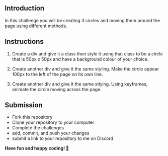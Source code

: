 ## Introduction
In this challenge you will be creating 3 circles and moving them around the page using different methods.

## Instructions

1. Create a div and give it a class then style it using that class to be a circle that is 50px x 50px and have a background colour of your choice.

2. Create another div and give it the same styling. Make the circle appear 100px to the left of the page on its own line.

3. Create another div and give it the same stlying. Using keyframes, animate the circle moving across the page.

## Submission

- Fork this repository
- Clone your repository to your computer
- Complete the challenges
- add, commit, and push your changes
- submit a link to your repository to me on Discord

**Have fun and happy coding! 🚀**